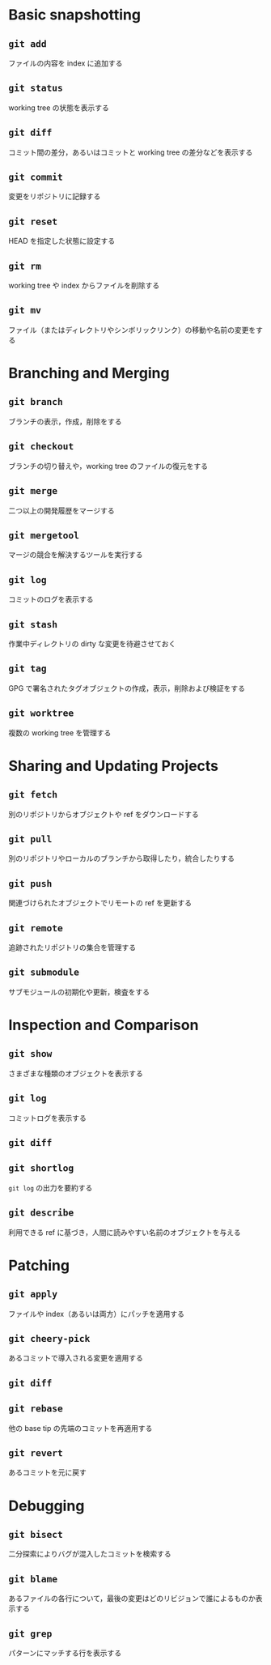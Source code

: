 # Basic snapshotting
## `git add`
ファイルの内容を index に追加する

## `git status`
working tree の状態を表示する

## `git diff`
コミット間の差分，あるいはコミットと working tree の差分などを表示する

## `git commit`
変更をリポジトリに記録する

## `git reset`
HEAD を指定した状態に設定する

## `git rm`
working tree や index からファイルを削除する

## `git mv`
ファイル（またはディレクトリやシンボリックリンク）の移動や名前の変更をする

# Branching and Merging
## `git branch`
ブランチの表示，作成，削除をする

## `git checkout`
ブランチの切り替えや，working tree のファイルの復元をする

## `git merge`
二つ以上の開発履歴をマージする

## `git mergetool`
マージの競合を解決するツールを実行する

## `git log`
コミットのログを表示する

## `git stash`
作業中ディレクトリの dirty な変更を待避させておく

## `git tag`
GPG で署名されたタグオブジェクトの作成，表示，削除および検証をする

## `git worktree`
複数の working tree を管理する

# Sharing and Updating Projects
## `git fetch`
別のリポジトリからオブジェクトや ref をダウンロードする

## `git pull`
別のリポジトリやローカルのブランチから取得したり，統合したりする

## `git push`
関連づけられたオブジェクトでリモートの ref を更新する

## `git remote`
追跡されたリポジトリの集合を管理する

## `git submodule`
サブモジュールの初期化や更新，検査をする

# Inspection and Comparison
## `git show`
さまざまな種類のオブジェクトを表示する

## `git log`
コミットログを表示する

## `git diff`

## `git shortlog`
`git log` の出力を要約する

## `git describe`
利用できる ref に基づき，人間に読みやすい名前のオブジェクトを与える

# Patching
## `git apply`
ファイルや index（あるいは両方）にパッチを適用する

## `git cheery-pick`
あるコミットで導入される変更を適用する

## `git diff`

## `git rebase`
他の base tip の先端のコミットを再適用する

## `git revert`
あるコミットを元に戻す

# Debugging
## `git bisect`
二分探索によりバグが混入したコミットを検索する

## `git blame`
あるファイルの各行について，最後の変更はどのリビジョンで誰によるものか表示する

## `git grep`
パターンにマッチする行を表示する


